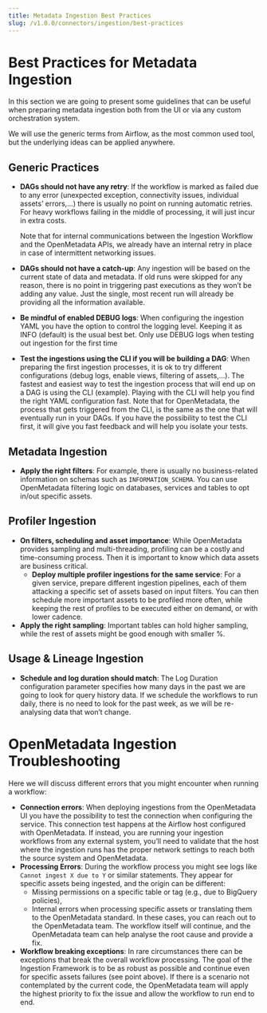 ```yaml
---
title: Metadata Ingestion Best Practices
slug: /v1.0.0/connectors/ingestion/best-practices
---
```


# Best Practices for Metadata Ingestion

In this section we are going to present some guidelines that can be useful when preparing metadata ingestion both
from the UI or via any custom orchestration system.

<Note>

We will use the generic terms from Airflow, as the most common used tool, but the underlying ideas can be applied anywhere.

</Note>

## Generic Practices

- **DAGs should not have any retry**: If the workflow is marked as failed due to any error (unexpected exception,
    connectivity issues, individual assets’ errors,...) there is usually no point on running automatic retries. For 
    heavy workflows failing in the middle of processing, it will just incur in extra costs. 
    
    Note that for internal communications between the Ingestion Workflow and the OpenMetadata APIs, we already have an 
    internal retry in place in case of intermittent networking issues.
- **DAGs should not have a catch-up**: Any ingestion will be based on the current state of data and metadata. If old 
    runs were skipped for any reason, there is no point in triggering past executions as they won’t be adding any value.
    Just the single, most recent run will already be providing all the information available.
- **Be mindful of enabled DEBUG logs**: When configuring the ingestion YAML you have the option to control the logging 
    level. Keeping it as INFO (default) is the usual best bet. Only use DEBUG logs when testing out ingestion for the first time
- **Test the ingestions using the CLI if you will be building a DAG**: When preparing the first ingestion processes, 
    it is ok to try different configurations (debug logs, enable views, filtering of assets,...). The fastest and 
    easiest way to test the ingestion process that will end up on a DAG is using the CLI (example). Playing with the 
    CLI will help you find the right YAML configuration fast. Note that for OpenMetadata, the process that gets
    triggered from the CLI, is the same as the one that will eventually run in your DAGs. If you have the possibility to 
    test the CLI first, it will give you fast feedback and will help you isolate your tests.

## Metadata Ingestion
- **Apply the right filters**: For example, there is usually no business-related information on schemas such as 
    `INFORMATION_SCHEMA`. You can use OpenMetadata filtering logic on databases, services and tables to opt in/out specific assets.

## Profiler Ingestion
- **On filters, scheduling and asset importance**: While OpenMetadata provides sampling and multi-threading, profiling
   can be a costly and time-consuming process. Then it is important to know which data assets are business critical.
  - **Deploy multiple profiler ingestions for the same service**: For a given service, prepare different ingestion
      pipelines, each of them attacking a specific set of assets based on input filters. You can then schedule more 
      important assets to be profiled more often, while keeping the rest of profiles to be executed either on demand, or with lower cadence.
- **Apply the right sampling**: Important tables can hold higher sampling, while the rest of assets might be good enough with smaller %.

## Usage & Lineage Ingestion
- **Schedule and log duration should match**: The Log Duration configuration parameter specifies how many days in the 
    past we are going to look for query history data. If we schedule the workflows to run daily, there is no need to
    look for the past week, as we will be re-analysing data that won’t change.


# OpenMetadata Ingestion Troubleshooting

Here we will discuss different errors that you might encounter when running a workflow:

- **Connection errors**: When deploying ingestions from the OpenMetadata UI you have the possibility to test the 
    connection when configuring the service. This connection test happens at the Airflow host configured with OpenMetadata.
    If instead, you are running your ingestion workflows from any external system, you’ll need to validate that the host
    where the ingestion runs has the proper network settings to reach both the source system and OpenMetadata.
- **Processing Errors**: During the workflow process you might see logs like `Cannot ingest X due to Y` or similar statements.
    They appear for specific assets being ingested, and the origin can be different:
  - Missing permissions on a specific table or tag (e.g., due to BigQuery policies),
  - Internal errors when processing specific assets or translating them to the OpenMetadata standard. 
  In these cases, you can reach out to the OpenMetadata team. The workflow itself will continue, and the OpenMetadata
  team can help analyse the root cause and provide a fix.
- **Workflow breaking exceptions**: In rare circumstances there can be exceptions that break the overall workflow processing.
    The goal of the Ingestion Framework is to be as robust as possible and continue even for specific assets failures 
    (see point above). If there is a scenario not contemplated by the current code, the OpenMetadata team will apply the 
    highest priority to fix the issue and allow the workflow to run end to end.

